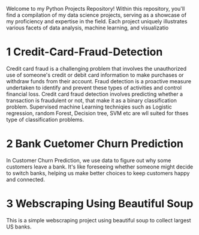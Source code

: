 Welcome to my Python Projects Repository! Within this repository, you'll find a compilation of my data science projects, serving as a showcase of my proficiency and expertise in the field. Each project uniquely illustrates various facets of data analysis, machine learning, and visualizatio






# 1 Credit-Card-Fraud-Detection 
Credit card fraud is a challenging problem that involves the unauthorized use of someone's credit or debit card information to make purchases or withdraw funds from their account.
Fraud detection is a proactive measure undertaken to identify and prevent these types of activities and control financial loss.
Credit card fraud detection involves predicting whether a transaction is fraudulent or not, that make it as a binary classification problem.
Supervised machine Learning techniqies such as Logistic regression, random Forest, Decision tree, SVM etc are wll suited for thses type of classification problems.

# 2 Bank Cuetomer Churn Prediction
In Customer Churn Prediction, we use data to figure out why some customers leave a bank. 
It's like foreseeing whether someone might decide to switch banks, helping us make better choices to keep customers happy and connected.

# 3 Webscraping Using Beautiful Soup
This is a simple webscraping project using beautiful soup to collect largest US banks.
